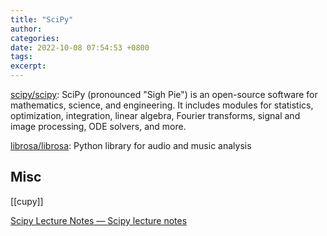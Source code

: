 ```yaml
---
title: "SciPy"
author: 
categories: 
date: 2022-10-08 07:54:53 +0800
tags: 
excerpt: 
---
```






[scipy/scipy](https://github.com/scipy/scipy): SciPy (pronounced "Sigh Pie") is an open-source software for mathematics, science, and engineering. It includes modules for statistics, optimization, integration, linear algebra, Fourier transforms, signal and image processing, ODE solvers, and more.








[librosa/librosa](https://github.com/librosa/librosa): Python library for audio and music analysis





## Misc

[[cupy]]


[Scipy Lecture Notes — Scipy lecture notes](http://scipy-lectures.org/)








